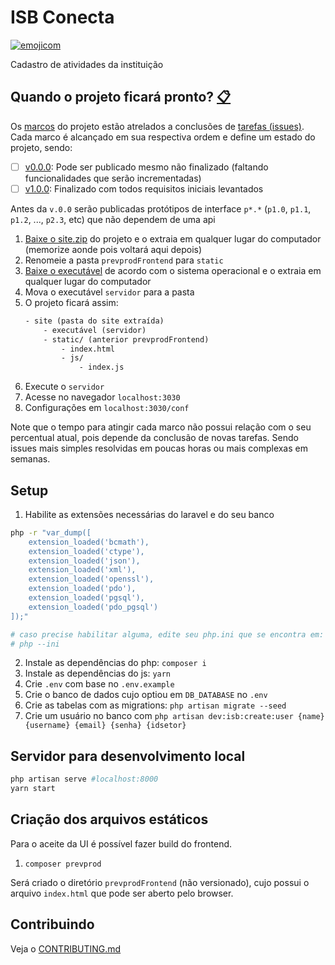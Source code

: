 # ISB Conecta

[![emojicom](https://img.shields.io/badge/emojicom-%F0%9F%90%9B%20%F0%9F%86%95%20%F0%9F%92%AF%20%F0%9F%91%AE%20%F0%9F%86%98%20%F0%9F%92%A4-%23fff)](https://gist.github.com/nenitf/1cf5182bff009974bf436f978eea1996#emojicom)

Cadastro de atividades da instituição

## <a name="status"></a> Quando o projeto ficará pronto? [:clipboard:](#status)

Os [marcos](https://github.com/nenitf/isb-conecta/milestones) do projeto estão atrelados a conclusões de [tarefas (issues)](https://github.com/nenitf/isb-conecta/issues). Cada marco é alcançado em sua respectiva ordem e define um estado do projeto, sendo:
- [ ] [v0.0.0](https://github.com/nenitf/isb-conecta/milestone/1): Pode ser publicado mesmo não finalizado (faltando funcionalidades que serão incrementadas)
- [ ] [v1.0.0](https://github.com/nenitf/isb-conecta/milestone/2): Finalizado com todos requisitos iniciais levantados

Antes da `v.0.0` serão publicadas protótipos de interface `p*.*` (`p1.0`, `p1.1`, `p1.2`, ..., `p2.3`, etc) que não dependem de uma api


1. [Baixe o site.zip](https://github.com/nenitf/isb-conecta/releases) do projeto e o extraia em qualquer lugar do computador (memorize aonde pois voltará aqui depois)
2. Renomeie a pasta `prevprodFrontend` para `static`
3. [Baixe o executável](https://github.com/nenitf/localspa/releases) de acordo com o sistema operacional e o extraia em qualquer lugar do computador
4. Mova o executável `servidor` para a pasta
2. O projeto ficará assim:
    ```txt
    - site (pasta do site extraída)
        - executável (servidor)
        - static/ (anterior prevprodFrontend)
            - index.html
            - js/
                - index.js
    ```
3. Execute o `servidor`
4. Acesse no navegador `localhost:3030`
5. Configurações em `localhost:3030/conf`

Note que o tempo para atingir cada marco não possui relação com o seu percentual atual, pois depende da conclusão de novas tarefas. Sendo issues mais simples resolvidas em poucas horas ou mais complexas em semanas.

## Setup

1. Habilite as extensões necessárias do laravel e do seu banco
```sh
php -r "var_dump([
    extension_loaded('bcmath'),
    extension_loaded('ctype'),
    extension_loaded('json'),
    extension_loaded('xml'),
    extension_loaded('openssl'),
    extension_loaded('pdo'),
    extension_loaded('pgsql'),
    extension_loaded('pdo_pgsql')
]);"

# caso precise habilitar alguma, edite seu php.ini que se encontra em:
# php --ini
```
2. Instale as dependências do php: ``composer i``
3. Instale as dependências do js: ``yarn``
4. Crie `.env` com base no `.env.example`
5. Crie o banco de dados cujo optiou em `DB_DATABASE` no `.env`
6. Crie as tabelas com as migrations: ``php artisan migrate --seed``
7. Crie um usuário no banco com ``php artisan dev:isb:create:user {name} {username} {email} {senha} {idsetor}``

## Servidor para desenvolvimento local

```sh
php artisan serve #localhost:8000
yarn start
```

## Criação dos arquivos estáticos

Para o aceite da UI é possível fazer build do frontend.

<!--1. Add no `.env` a propriedade `MIX_GHPAGES_TEST=1` -->
1. `composer prevprod`

Será criado o diretório `prevprodFrontend` (não versionado), cujo possui o arquivo `index.html` que pode ser aberto pelo browser.


## Contribuindo

Veja o [CONTRIBUTING.md](CONTRIBUTING.md)
